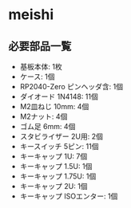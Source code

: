 # meishi

## 必要部品一覧
* 基板本体: 1枚
* ケース: 1個
* RP2040-Zero ピンヘッダ含: 1個
* ダイオード 1N4148: 11個
* M2皿ねじ 10mm: 4個
* M2ナット: 4個
* ゴム足 6mm: 4個
* スタビライザー 2U用: 2個
* キースイッチ 5ピン: 11個
* キーキャップ 1U: 7個
* キーキャップ 1.5U: 1個
* キーキャップ 1.75U: 1個
* キーキャップ 2U: 1個
* キーキャップ ISOエンター: 1個
